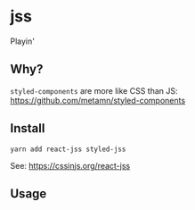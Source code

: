 # jss

Playin'

## Why?

`styled-components` are more like CSS than JS: https://github.com/metamn/styled-components

## Install

```
yarn add react-jss styled-jss
```

See: https://cssinjs.org/react-jss

## Usage
